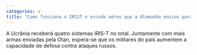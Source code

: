 ```yaml
---
categories: a
title: "Como funciona o IRIST o escudo aéreo que a Alemanha enviou para a Ucrânia"
---
```

A Ucrânia receberá quatro sistemas IRIS-T no total. Juntamente com mais armas enviadas pela Otan, espera-se que os militares do país aumentem a capacidade de defesa contra ataques russos.